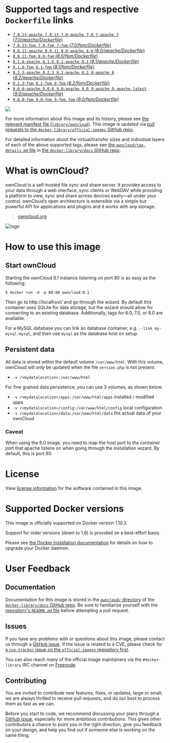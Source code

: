 # Supported tags and respective `Dockerfile` links

-	[`7.0.13-apache`, `7.0.13`, `7.0-apache`, `7.0`, `7-apache`, `7` (*7.0/apache/Dockerfile*)](https://github.com/docker-library/owncloud/blob/51ac31c7508da311b2cbc7b78d0d778d2e04f59d/7.0/apache/Dockerfile)
-	[`7.0.13-fpm`, `7.0-fpm`, `7-fpm` (*7.0/fpm/Dockerfile*)](https://github.com/docker-library/owncloud/blob/c4860084f5175595c7243b2712ca95e79c62caa8/7.0/fpm/Dockerfile)
-	[`8.0.11-apache`, `8.0.11`, `8.0-apache`, `8.0` (*8.0/apache/Dockerfile*)](https://github.com/docker-library/owncloud/blob/cfaf356a29c8d14e3a31d19bf778a7beaf4fd2e4/8.0/apache/Dockerfile)
-	[`8.0.11-fpm`, `8.0-fpm` (*8.0/fpm/Dockerfile*)](https://github.com/docker-library/owncloud/blob/0aacd0ef10b4bd0d7a9e29433ab38376324d2667/8.0/fpm/Dockerfile)
-	[`8.1.6-apache`, `8.1.6`, `8.1-apache`, `8.1` (*8.1/apache/Dockerfile*)](https://github.com/docker-library/owncloud/blob/7cd59e114e57af0c0d08144ec79cbfbcdf8d0fff/8.1/apache/Dockerfile)
-	[`8.1.6-fpm`, `8.1-fpm` (*8.1/fpm/Dockerfile*)](https://github.com/docker-library/owncloud/blob/49f10ce1af40883e9499b8e7613375bbfb11476f/8.1/fpm/Dockerfile)
-	[`8.2.3-apache`, `8.2.3`, `8.2-apache`, `8.2`, `8-apache`, `8` (*8.2/apache/Dockerfile*)](https://github.com/docker-library/owncloud/blob/0b21422e305b503f59732f70b6f85e4234151a35/8.2/apache/Dockerfile)
-	[`8.2.3-fpm`, `8.2-fpm`, `8-fpm` (*8.2/fpm/Dockerfile*)](https://github.com/docker-library/owncloud/blob/998e99fcfb0eb917c01504ddf0f544e771856ffc/8.2/fpm/Dockerfile)
-	[`9.0.0-apache`, `9.0.0`, `9.0-apache`, `9.0`, `9-apache`, `9`, `apache`, `latest` (*9.0/apache/Dockerfile*)](https://github.com/docker-library/owncloud/blob/45bd528f6449d0c1d8cbb46ff3fd187026626679/9.0/apache/Dockerfile)
-	[`9.0.0-fpm`, `9.0-fpm`, `9-fpm`, `fpm` (*9.0/fpm/Dockerfile*)](https://github.com/docker-library/owncloud/blob/173904c6b5278b2c7515737ff4c6a13f9857ddbb/9.0/fpm/Dockerfile)

[![](https://badge.imagelayers.io/owncloud:latest.svg)](https://imagelayers.io/?images=owncloud:7.0.13-apache,owncloud:7.0.13-fpm,owncloud:8.0.11-apache,owncloud:8.0.11-fpm,owncloud:8.1.6-apache,owncloud:8.1.6-fpm,owncloud:8.2.3-apache,owncloud:8.2.3-fpm,owncloud:9.0.0-apache,owncloud:9.0.0-fpm)

For more information about this image and its history, please see [the relevant manifest file (`library/owncloud`)](https://github.com/docker-library/official-images/blob/master/library/owncloud). This image is updated via [pull requests to the `docker-library/official-images` GitHub repo](https://github.com/docker-library/official-images/pulls?q=label%3Alibrary%2Fowncloud).

For detailed information about the virtual/transfer sizes and individual layers of each of the above supported tags, please see [the `owncloud/tag-details.md` file](https://github.com/docker-library/docs/blob/master/owncloud/tag-details.md) in [the `docker-library/docs` GitHub repo](https://github.com/docker-library/docs).

# What is ownCloud?

ownCloud is a self-hosted file sync and share server. It provides access to your data through a web interface, sync clients or WebDAV while providing a platform to view, sync and share across devices easily—all under your control. ownCloud’s open architecture is extensible via a simple but powerful API for applications and plugins and it works with any storage.

> [owncloud.org](https://owncloud.org/)

![logo](https://raw.githubusercontent.com/docker-library/docs/9d36b4ed7cabc35dbd3849272ba2bd7abe482172/owncloud/logo.png)

# How to use this image

## Start ownCloud

Starting the ownCloud 8.1 instance listening on port 80 is as easy as the following:

```console
$ docker run -d -p 80:80 owncloud:8.1
```

Then go to http://localhost/ and go through the wizard. By default this container uses SQLite for data storage, but the wizard should allow for connecting to an existing database. Additionally, tags for 6.0, 7.0, or 8.0 are available.

For a MySQL database you can link an database container, e.g. `--link my-mysql:mysql`, and then use `mysql` as the database host on setup.

## Persistent data

All data is stored within the default volume `/var/www/html`. With this volume, ownCloud will only be updated when the file `version.php` is not present.

-	`-v /<mydatalocation>:/var/www/html`

For fine grained data persistence, you can use 3 volumes, as shown below.

-	`-v /<mydatalocation>/apps:/var/www/html/apps` installed / modified apps
-	`-v /<mydatalocation>/config:/var/www/html/config` local configuration
-	`-v /<mydatalocation>/data:/var/www/html/data` the actual data of your ownCloud

### Caveat

When using the 6.0 image, you need to map the host port to the container port that apache listens on when going through the installation wizard. By default, this is port 80.

# License

View [license information](https://owncloud.org/contribute/agreement/) for the software contained in this image.

# Supported Docker versions

This image is officially supported on Docker version 1.10.3.

Support for older versions (down to 1.6) is provided on a best-effort basis.

Please see [the Docker installation documentation](https://docs.docker.com/installation/) for details on how to upgrade your Docker daemon.

# User Feedback

## Documentation

Documentation for this image is stored in the [`owncloud/` directory](https://github.com/docker-library/docs/tree/master/owncloud) of the [`docker-library/docs` GitHub repo](https://github.com/docker-library/docs). Be sure to familiarize yourself with the [repository's `README.md` file](https://github.com/docker-library/docs/blob/master/README.md) before attempting a pull request.

## Issues

If you have any problems with or questions about this image, please contact us through a [GitHub issue](https://github.com/docker-library/owncloud/issues). If the issue is related to a CVE, please check for [a `cve-tracker` issue on the `official-images` repository first](https://github.com/docker-library/official-images/issues?q=label%3Acve-tracker).

You can also reach many of the official image maintainers via the `#docker-library` IRC channel on [Freenode](https://freenode.net).

## Contributing

You are invited to contribute new features, fixes, or updates, large or small; we are always thrilled to receive pull requests, and do our best to process them as fast as we can.

Before you start to code, we recommend discussing your plans through a [GitHub issue](https://github.com/docker-library/owncloud/issues), especially for more ambitious contributions. This gives other contributors a chance to point you in the right direction, give you feedback on your design, and help you find out if someone else is working on the same thing.
